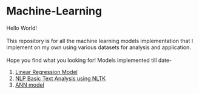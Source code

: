 # Machine-Learning
Hello World!<br/>
<br/>
This repository is for all the machine learning models implementation that I implement on my own using various datasets for analysis and application.
<br/>
<br/>Hope you find what you looking for!
Models implemented till date-
1. [Linear Regression Model](https://github.com/ditsme/Machine-Learning/blob/master/Linear-Regression/Temperature-Humidity%20relation%20in%20Mumbai%20June%202018.ipynb)
2. [NLP Basic Text Analysis using NLTK](https://github.com/ditsme/Machine-Learning/blob/master/NLP/NLP-NLTK.ipynb)
3. [ANN model](https://github.com/ditsme/Machine-Learning/blob/master/Neural%20Networks/ANN.py)
